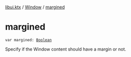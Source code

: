 [libui.ktx](../index.md) / [Window](index.md) / [margined](./margined.md)

# margined

`var margined: `[`Boolean`](https://kotlinlang.org/api/latest/jvm/stdlib/kotlin/-boolean/index.html)

Specify if the Window content should have a margin or not.

